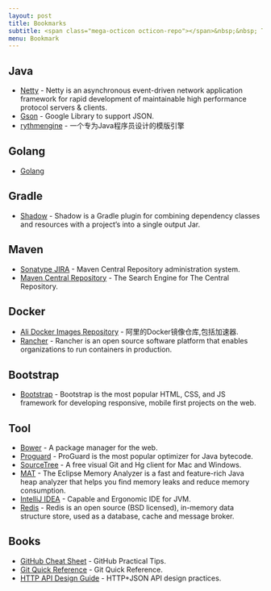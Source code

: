 ```yaml
---
layout: post
title: Bookmarks
subtitle: <span class="mega-octicon octicon-repo"></span>&nbsp;&nbsp; To mark useful libs,tools,books etc.
menu: Bookmark
---
```


## Java
- [Netty](http://netty.io/) - Netty is an asynchronous event-driven network application framework for rapid development of maintainable high performance protocol servers & clients.
- [Gson](https://github.com/google/gson) - Google Library to support JSON.
- [rythmengine](http://rythmengine.org/) - 一个专为Java程序员设计的模版引擎

## Golang
- [Golang](https://golang.org/)

## Gradle
- [Shadow](http://imperceptiblethoughts.com/shadow/) - Shadow is a Gradle plugin for combining dependency classes and resources with a project’s into a single output Jar.

## Maven
- [Sonatype JIRA](https://issues.sonatype.org) - Maven Central Repository administration system.
- [Maven Central Repository](http://search.maven.org/) - The Search Engine for The Central Repository.

## Docker
- [Ali Docker Images Repository](https://cr.console.aliyun.com) - 阿里的Docker镜像仓库,包括加速器.
- [Rancher](http://rancher.com/) - Rancher is an open source software platform that enables organizations to run containers in production.

## Bootstrap
- [Bootstrap](http://getbootstrap.com/) - Bootstrap is the most popular HTML, CSS, and JS framework for developing responsive, mobile first projects on the web.

## Tool
- [Bower](https://bower.io/) - A package manager for the web.
- [Proguard](https://www.guardsquare.com/en/proguard) - ProGuard is the most popular optimizer for Java bytecode.
- [SourceTree](https://www.sourcetreeapp.com/) - A free visual Git and Hg client for Mac and Windows.
- [MAT](http://www.eclipse.org/mat/) - The Eclipse Memory Analyzer is a fast and feature-rich Java heap analyzer that helps you find memory leaks and reduce memory consumption.
- [IntelliJ IDEA](https://www.jetbrains.com/idea/) - Capable and Ergonomic IDE for JVM.
- [Redis](https://redis.io/) - Redis is an open source (BSD licensed), in-memory data structure store, used as a database, cache and message broker.

## Books
- [GitHub Cheat Sheet](https://github.com/tiimgreen/github-cheat-sheet) - GitHub Practical Tips.
- [Git Quick Reference](http://jonas.nitro.dk/git/quick-reference.html) - Git Quick Reference.
- [HTTP API Design Guide](https://geemus.gitbooks.io/http-api-design/content/en/index.html) - HTTP+JSON API design practices.
